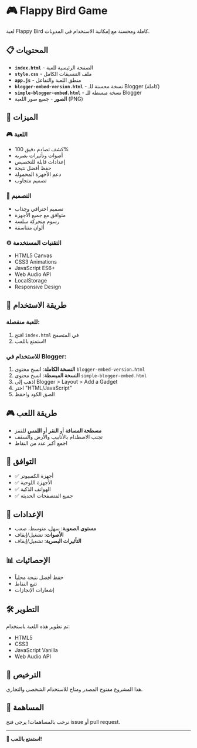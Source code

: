 # 🎮 Flappy Bird Game

لعبة Flappy Bird كاملة ومحسنة مع إمكانية الاستخدام في المدونات.

## 📋 المحتويات

- **`index.html`** - الصفحة الرئيسية للعبة
- **`style.css`** - ملف التنسيقات الكامل
- **`app.js`** - منطق اللعبة والتفاعل
- **`blogger-embed-version.html`** - نسخة محسنة للـ Blogger (كاملة)
- **`simple-blogger-embed.html`** - نسخة مبسطة للـ Blogger
- **الصور** - جميع صور اللعبة (PNG)

## 🎯 الميزات

### 🎮 اللعبة
- كشف تصادم دقيق 100%
- أصوات وتأثيرات بصرية
- إعدادات قابلة للتخصيص
- حفظ أفضل نتيجة
- دعم الأجهزة المحمولة
- تصميم متجاوب

### 🎨 التصميم
- تصميم احترافي وجذاب
- متوافق مع جميع الأجهزة
- رسوم متحركة سلسة
- ألوان متناسقة

### ⚙️ التقنيات المستخدمة
- HTML5 Canvas
- CSS3 Animations
- JavaScript ES6+
- Web Audio API
- LocalStorage
- Responsive Design

## 🚀 طريقة الاستخدام

### للعبة منفصلة:
1. افتح `index.html` في المتصفح
2. استمتع باللعب!

### للاستخدام في Blogger:
1. **النسخة الكاملة**: انسخ محتوى `blogger-embed-version.html`
2. **النسخة المبسطة**: انسخ محتوى `simple-blogger-embed.html`
3. اذهب إلى Blogger > Layout > Add a Gadget
4. اختر "HTML/JavaScript"
5. الصق الكود واحفظ

## 🎮 طريقة اللعب

- **مسطحة المسافة** أو **النقر** أو **اللمس** للقفز
- تجنب الاصطدام بالأنابيب والأرض والسقف
- اجمع أكبر عدد من النقاط

## 📱 التوافق

- ✅ أجهزة الكمبيوتر
- ✅ الأجهزة اللوحية
- ✅ الهواتف الذكية
- ✅ جميع المتصفحات الحديثة

## 🔧 الإعدادات

- **مستوى الصعوبة**: سهل، متوسط، صعب
- **الأصوات**: تشغيل/إيقاف
- **التأثيرات البصرية**: تشغيل/إيقاف

## 📊 الإحصائيات

- حفظ أفضل نتيجة محلياً
- تتبع النقاط
- إشعارات الإنجازات

## 🛠️ التطوير

تم تطوير هذه اللعبة باستخدام:
- HTML5
- CSS3
- JavaScript Vanilla
- Web Audio API

## 📄 الترخيص

هذا المشروع مفتوح المصدر ومتاح للاستخدام الشخصي والتجاري.

## 🤝 المساهمة

نرحب بالمساهمات! يرجى فتح issue أو pull request.

---

**🎉 استمتع باللعب!**
